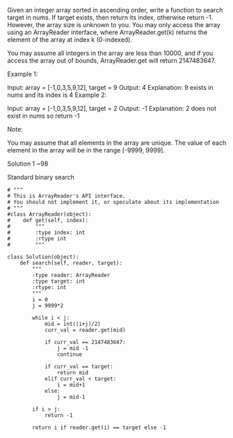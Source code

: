 Given an integer array sorted in ascending order, write a function to search target in nums.  If target exists, then return its index, otherwise return -1. However, the array size is unknown to you. You may only access the array using an ArrayReader interface, where ArrayReader.get(k) returns the element of the array at index k (0-indexed).

You may assume all integers in the array are less than 10000, and if you access the array out of bounds, ArrayReader.get will return 2147483647.

 

Example 1:

Input: array = [-1,0,3,5,9,12], target = 9
Output: 4
Explanation: 9 exists in nums and its index is 4
Example 2:

Input: array = [-1,0,3,5,9,12], target = 2
Output: -1
Explanation: 2 does not exist in nums so return -1
 

Note:

You may assume that all elements in the array are unique.
The value of each element in the array will be in the range [-9999, 9999].

Solution 1 ~98

Standard binary search

```
# """
# This is ArrayReader's API interface.
# You should not implement it, or speculate about its implementation
# """
#class ArrayReader(object):
#    def get(self, index):
#        """
#        :type index: int
#        :rtype int
#        """

class Solution(object):
    def search(self, reader, target):
        """
        :type reader: ArrayReader
        :type target: int
        :rtype: int
        """
        i = 0
        j = 9999*2
        
        while i < j:
            mid = int((i+j)/2)
            curr_val = reader.get(mid)
            
            if curr_val == 2147483647:
                j = mid -1
                continue
            
            if curr_val == target:
                return mid
            elif curr_val < target:
                i = mid+1
            else:
                j = mid-1
        
        if i > j:
            return -1
        
        return i if reader.get(i) == target else -1
```
